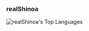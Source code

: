 ### realShinoa
![realShinoa's Top Languages](https://github-readme-stats.vercel.app/api/top-langs/?username=realShinoa&theme=buefy&show_icons=true&hide_border=false&layout=compact)
